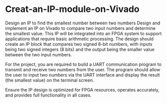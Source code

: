 # Creat-an-IP-module-on-Vivado
Design an IP to find the smallest number between two numbers
Design and implement an IP on Vivado to compare two input numbers and determine the smallest value. This IP will be integrated into an FPGA system to support applications that require basic arithmetic processing. The design should create an IP block that compares two signed 8-bit numbers, with inputs being two signed integers (8 bits) and the output being the smaller value between the two input numbers.

For the project, you are required to build a UART communication program to transmit and receive two numbers from the user. The program should allow the user to input two numbers via the UART interface and display the result (the smallest value) on the terminal screen.

Ensure the IP design is optimized for FPGA resources, operates accurately, and provides full functionality in all cases.
